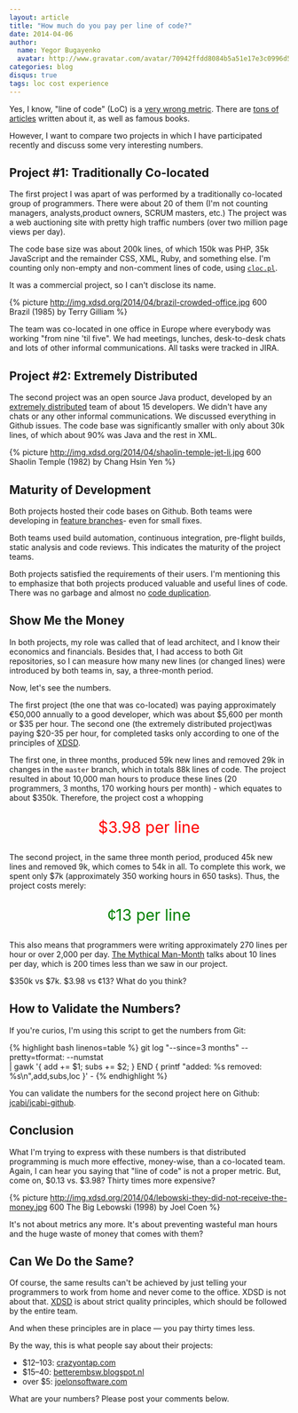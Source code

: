 ```yaml
---
layout: article
title: "How much do you pay per line of code?"
date: 2014-04-06
author:
  name: Yegor Bugayenko
  avatar: http://www.gravatar.com/avatar/70942ffdd8084b5a51e17e3c0996d53c?s=300
categories: blog
disqus: true
tags: loc cost experience
---
```


Yes, I know, "line of code" (LoC)
is a [very wrong metric](http://stackoverflow.com/questions/966800/mythical-man-month-10-lines-per-developer-day-how-close-on-large-projects).
There are [tons of articles](http://blog.codinghorror.com/diseconomies-of-scale-and-lines-of-code/)
written about it, as well as famous books.

However, I want to compare two projects in which I have participated recently and discuss some very interesting numbers.

## Project #1: Traditionally Co-located

The first project I was apart of was performed  by a traditionally co-located group of programmers.
There were about 20 of them (I'm not counting managers, analysts,product owners, SCRUM masters, etc.) The project was a web auctioning site with pretty high traffic numbers (over two million page views per day).

The code base size was about 200k lines, of which 150k was PHP, 35k JavaScript and the remainder CSS, XML, Ruby, and something else. I'm counting only non-empty and non-comment lines of code, using
[`cloc.pl`](http://cloc.sourceforge.net/).

It was a commercial project, so I can't disclose its name.

{% picture http://img.xdsd.org/2014/04/brazil-crowded-office.jpg 600 Brazil (1985) by Terry Gilliam %}

The team was co-located in one office in Europe where everybody was working "from nine 'til five". We had meetings, lunches, desk-to-desk chats and lots of other informal communications. All tasks were tracked in JIRA.

## Project #2: Extremely Distributed

The second project was an open source Java product, developed by an [extremely distributed](http://www.xdsd.org)
team of about 15 developers. We didn't have any chats or any other informal communications. We discussed everything in Github issues. The code base was significantly smaller with only about 30k lines, of which about 90% was Java and the rest in XML.

{% picture http://img.xdsd.org/2014/04/shaolin-temple-jet-li.jpg 600 Shaolin Temple (1982) by Chang Hsin Yen %}

## Maturity of Development

Both projects hosted their code bases on Github. Both teams were developing in [feature branches](http://martinfowler.com/bliki/FeatureBranch.html)- even for small fixes.

Both teams used build automation, continuous integration, pre-flight builds, static analysis and code reviews. This indicates the maturity of the project teams.

Both projects satisfied the requirements of their users. I'm mentioning this to emphasize that both projects produced valuable and useful lines of code. There was no garbage and almost no 
[code duplication](http://en.wikipedia.org/wiki/Duplicate_code).

## Show Me the Money

In both projects, my role was called that of lead architect, and I know their economics and financials. Besides that, I had access to both Git repositories, so I can measure how many new lines (or changed lines) were introduced by both
teams in, say, a three-month period.

Now, let's see the numbers.

The first project (the one that was co-located) was paying approximately &euro;50,000 annually to a good developer, which was about $5,600 per month or $35 per hour. The second one (the extremely distributed project)was paying $20-35 per hour, for completed tasks only according to one of the principles of [XDSD](http://www.xdsd.org).

The first one, in three months, produced 59k new lines and removed 29k in changes in the `master` branch, which in totals 88k lines of code. The project resulted in about 10,000 man hours to produce these lines (20 programmers, 3 months, 170 working hours per month) - which equates to about $350k. Therefore, the project cost a whopping 
<p style="color:red;text-align:center;font-size:2em;">$3.98 per line</p>

The second project, in the same three month period, produced 45k new lines and removed 9k, which
comes to 54k in all. To complete this work, we spent only $7k (approximately 350 working hours in 650 tasks). Thus, the project costs merely: <p style="color:green;text-align:center;font-size:2em;">&cent;13 per line</p>

This also means that programmers were writing approximately 270 lines per hour
or over 2,000 per day. [The Mythical Man-Month](http://en.wikipedia.org/wiki/The_Mythical_Man-Month)
talks about 10 lines per day, which is 200 times less than we saw in our project.

$350k vs $7k. $3.98 vs &cent;13? What do you think?

## How to Validate the Numbers?

If you're curios, I'm using this script to get the numbers from Git:

{% highlight bash linenos=table %}
git log "--since=3 months" --pretty=tformat: --numstat \
  | gawk '{ add += $1; subs += $2; } END { printf "added: %s removed: %s\n",add,subs,loc }' -
{% endhighlight %}

You can validate the numbers for the second project here on Github:
[jcabi/jcabi-github](https://github.com/jcabi/jcabi-github).

## Conclusion

What I'm trying to express with these numbers is that distributed programming is much more effective, money-wise, than a co-located team. Again, I can hear you saying that "line of code" is not a proper metric. But, come on, $0.13 vs. $3.98? Thirty times more expensive?

{% picture http://img.xdsd.org/2014/04/lebowski-they-did-not-receive-the-money.jpg 600 The Big Lebowski (1998) by Joel Coen %}

It's not about metrics any more. It's about preventing wasteful man hours and the huge waste of money that comes with them?

## Can We Do the Same?

Of course, the same results can't be achieved by just telling your programmers to work from home and never come to the office. XDSD is not about that. [XDSD](http://www.xdsd.org) is about strict quality principles, which should
be followed by the entire team.

And when these principles are in place &mdash; you pay thirty times less.

By the way, this is what people say about their projects:

 * $12&ndash;103: [crazyontap.com](http://www.crazyontap.com/topic.php?TopicId=242135)
 * $15&ndash;40: [betterembsw.blogspot.nl](http://betterembsw.blogspot.nl/2010/10/embedded-software-costs-15-40-per-line.html)
 * over $5: [joelonsoftware.com](http://discuss.joelonsoftware.com/default.asp?biz.5.467536.25)

What are your numbers? Please post your comments below.

